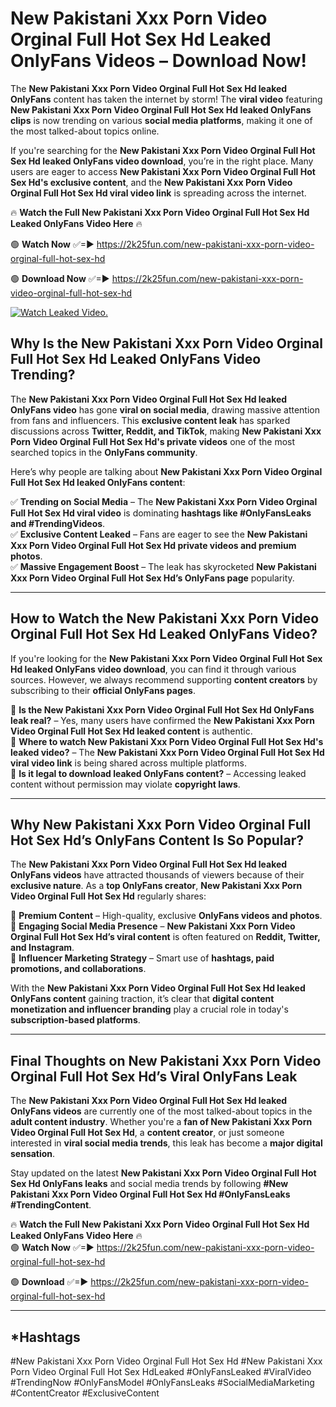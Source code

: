 # New Pakistani Xxx Porn Video Orginal Full Hot Sex Hd Leaked OnlyFans Videos – Download Now!

The **New Pakistani Xxx Porn Video Orginal Full Hot Sex Hd leaked OnlyFans** content has taken the internet by storm! The **viral video** featuring **New Pakistani Xxx Porn Video Orginal Full Hot Sex Hd leaked OnlyFans clips** is now trending on various **social media platforms**, making it one of the most talked-about topics online.  

If you're searching for the **New Pakistani Xxx Porn Video Orginal Full Hot Sex Hd leaked OnlyFans video download**, you’re in the right place. Many users are eager to access **New Pakistani Xxx Porn Video Orginal Full Hot Sex Hd's exclusive content**, and the **New Pakistani Xxx Porn Video Orginal Full Hot Sex Hd viral video link** is spreading across the internet.  

🔥 **Watch the Full New Pakistani Xxx Porn Video Orginal Full Hot Sex Hd Leaked OnlyFans Video Here** 🔥  

🟢 **Watch Now** ✅=► https://2k25fun.com/new-pakistani-xxx-porn-video-orginal-full-hot-sex-hd

🟢 **Download Now** ✅=► https://2k25fun.com/new-pakistani-xxx-porn-video-orginal-full-hot-sex-hd

[![Watch Leaked Video.](https://miro.medium.com/v2/resize:fit:828/format:webp/1*cilzJN44JGOrTw9NJCrNHA.gif "Watch Leaked Video")](https://2k25fun.com/new-pakistani-xxx-porn-video-orginal-full-hot-sex-hd)

## **Why Is the New Pakistani Xxx Porn Video Orginal Full Hot Sex Hd Leaked OnlyFans Video Trending?**  

The **New Pakistani Xxx Porn Video Orginal Full Hot Sex Hd leaked OnlyFans video** has gone **viral on social media**, drawing massive attention from fans and influencers. This **exclusive content leak** has sparked discussions across **Twitter, Reddit, and TikTok**, making **New Pakistani Xxx Porn Video Orginal Full Hot Sex Hd's private videos** one of the most searched topics in the **OnlyFans community**.  

Here’s why people are talking about **New Pakistani Xxx Porn Video Orginal Full Hot Sex Hd leaked OnlyFans content**:  

✅ **Trending on Social Media** – The **New Pakistani Xxx Porn Video Orginal Full Hot Sex Hd viral video** is dominating **hashtags like #OnlyFansLeaks and #TrendingVideos**.  
✅ **Exclusive Content Leaked** – Fans are eager to see the **New Pakistani Xxx Porn Video Orginal Full Hot Sex Hd private videos and premium photos**.  
✅ **Massive Engagement Boost** – The leak has skyrocketed **New Pakistani Xxx Porn Video Orginal Full Hot Sex Hd’s OnlyFans page** popularity.  

---

## **How to Watch the New Pakistani Xxx Porn Video Orginal Full Hot Sex Hd Leaked OnlyFans Video?**  

If you're looking for the **New Pakistani Xxx Porn Video Orginal Full Hot Sex Hd leaked OnlyFans video download**, you can find it through various sources. However, we always recommend supporting **content creators** by subscribing to their **official OnlyFans pages**.  

🔹 **Is the New Pakistani Xxx Porn Video Orginal Full Hot Sex Hd OnlyFans leak real?** – Yes, many users have confirmed the **New Pakistani Xxx Porn Video Orginal Full Hot Sex Hd leaked content** is authentic.  
🔹 **Where to watch New Pakistani Xxx Porn Video Orginal Full Hot Sex Hd's leaked video?** – The **New Pakistani Xxx Porn Video Orginal Full Hot Sex Hd viral video link** is being shared across multiple platforms.  
🔹 **Is it legal to download leaked OnlyFans content?** – Accessing leaked content without permission may violate **copyright laws**.  

---

## **Why New Pakistani Xxx Porn Video Orginal Full Hot Sex Hd’s OnlyFans Content Is So Popular?**  

The **New Pakistani Xxx Porn Video Orginal Full Hot Sex Hd leaked OnlyFans videos** have attracted thousands of viewers because of their **exclusive nature**. As a **top OnlyFans creator**, **New Pakistani Xxx Porn Video Orginal Full Hot Sex Hd** regularly shares:  

📌 **Premium Content** – High-quality, exclusive **OnlyFans videos and photos**.  
📌 **Engaging Social Media Presence** – **New Pakistani Xxx Porn Video Orginal Full Hot Sex Hd’s viral content** is often featured on **Reddit, Twitter, and Instagram**.  
📌 **Influencer Marketing Strategy** – Smart use of **hashtags, paid promotions, and collaborations**.  

With the **New Pakistani Xxx Porn Video Orginal Full Hot Sex Hd leaked OnlyFans content** gaining traction, it’s clear that **digital content monetization and influencer branding** play a crucial role in today's **subscription-based platforms**.  

---

## **Final Thoughts on New Pakistani Xxx Porn Video Orginal Full Hot Sex Hd’s Viral OnlyFans Leak**  

The **New Pakistani Xxx Porn Video Orginal Full Hot Sex Hd leaked OnlyFans videos** are currently one of the most talked-about topics in the **adult content industry**. Whether you're a **fan of New Pakistani Xxx Porn Video Orginal Full Hot Sex Hd**, a **content creator**, or just someone interested in **viral social media trends**, this leak has become a **major digital sensation**.  

Stay updated on the latest **New Pakistani Xxx Porn Video Orginal Full Hot Sex Hd OnlyFans leaks** and social media trends by following **#New Pakistani Xxx Porn Video Orginal Full Hot Sex Hd #OnlyFansLeaks #TrendingContent**.  

🔥 **Watch the Full New Pakistani Xxx Porn Video Orginal Full Hot Sex Hd Leaked OnlyFans Video Here** 🔥  
🟢 **Watch Now** ✅=► https://2k25fun.com/new-pakistani-xxx-porn-video-orginal-full-hot-sex-hd

🟢 **Download** ✅=► https://2k25fun.com/new-pakistani-xxx-porn-video-orginal-full-hot-sex-hd

---

## *Hashtags
#New Pakistani Xxx Porn Video Orginal Full Hot Sex Hd #New Pakistani Xxx Porn Video Orginal Full Hot Sex HdLeaked #OnlyFansLeaked #ViralVideo #TrendingNow #OnlyFansModel #OnlyFansLeaks #SocialMediaMarketing #ContentCreator #ExclusiveContent  